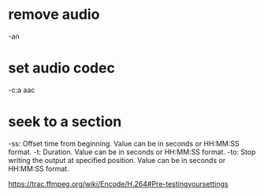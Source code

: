 # remove audio

-an

# set audio codec

-c:a aac

# seek to a section

-ss: Offset time from beginning. Value can be in seconds or HH:MM:SS format.
-t: Duration. Value can be in seconds or HH:MM:SS format.
-to: Stop writing the output at specified position. Value can be in seconds or HH:MM:SS format.

https://trac.ffmpeg.org/wiki/Encode/H.264#Pre-testingyoursettings
